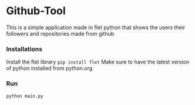 # Github-Tool
This is a simple application made in flet python that shows the users their followers and repositories made from github

### Installations
Install the flet library `pip install flet`
Make sure to have the latest version of python installed from python.org

### Run
`python main.py`
